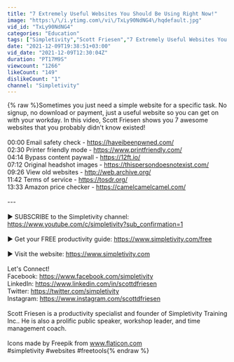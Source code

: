 ```yaml
---
title: "7 Extremely Useful Websites You Should Be Using Right Now!"
image: "https:\/\/i.ytimg.com\/vi\/TxLy90NdNG4\/hqdefault.jpg"
vid_id: "TxLy90NdNG4"
categories: "Education"
tags: ["Simpletivity","Scott Friesen","7 Extremely Useful Websites You Should Be Using Right Now!"]
date: "2021-12-09T19:38:51+03:00"
vid_date: "2021-12-09T12:30:04Z"
duration: "PT17M9S"
viewcount: "1266"
likeCount: "149"
dislikeCount: "1"
channel: "Simpletivity"
---
```

{% raw %}Sometimes you just need a simple website for a specific task. No signup, no download or payment, just a useful website so you can get on with your workday. In this video, Scott Friesen shows you 7 awesome websites that you probably didn't know existed!<br /><br />00:00 Email safety check - <a rel="nofollow" target="blank" href="https://haveibeenpwned.com/">https://haveibeenpwned.com/</a><br />02:30 Printer friendly mode - <a rel="nofollow" target="blank" href="https://www.printfriendly.com/">https://www.printfriendly.com/</a><br />04:14 Bypass content paywall - <a rel="nofollow" target="blank" href="https://12ft.io/">https://12ft.io/</a><br />07:12 Original headshot images - <a rel="nofollow" target="blank" href="https://thispersondoesnotexist.com/">https://thispersondoesnotexist.com/</a><br />09:26 View old websites -  <a rel="nofollow" target="blank" href="http://web.archive.org/">http://web.archive.org/</a><br />11:42 Terms of service - <a rel="nofollow" target="blank" href="https://tosdr.org/">https://tosdr.org/</a><br />13:33 Amazon price checker - <a rel="nofollow" target="blank" href="https://camelcamelcamel.com/">https://camelcamelcamel.com/</a><br /><br />---<br /><br />► SUBSCRIBE to the Simpletivity channel: <a rel="nofollow" target="blank" href="https://www.youtube.com/c/simpletivity?sub_confirmation=1">https://www.youtube.com/c/simpletivity?sub_confirmation=1</a><br /><br />► Get your FREE productivity guide: <a rel="nofollow" target="blank" href="https://www.simpletivity.com/free">https://www.simpletivity.com/free</a><br /><br />► Visit the website: <a rel="nofollow" target="blank" href="https://www.simpletivity.com">https://www.simpletivity.com</a>  <br /><br />Let's Connect!<br />Facebook: <a rel="nofollow" target="blank" href="https://www.facebook.com/simpletivity">https://www.facebook.com/simpletivity</a> <br />LinkedIn: <a rel="nofollow" target="blank" href="https://www.linkedin.com/in/scottdfriesen">https://www.linkedin.com/in/scottdfriesen</a><br />Twitter: <a rel="nofollow" target="blank" href="https://twitter.com/simpletivity">https://twitter.com/simpletivity</a><br />Instagram: <a rel="nofollow" target="blank" href="https://www.instagram.com/scottdfriesen">https://www.instagram.com/scottdfriesen</a><br /><br />Scott Friesen is a productivity specialist and founder of Simpletivity Training Inc.. He is also a prolific public speaker, workshop leader, and time management coach.<br /><br />​​Icons made by Freepik from www.flaticon.com<br />#simpletivity #websites #freetools{% endraw %}
